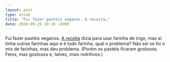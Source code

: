 ```yaml
---
layout: post
type: aside
title: "Fui fazer pastéis veganos. A receita…"
date: 2020-09-25 10:10 -0300
---
```

Fui fazer pastéis veganos. [A receita](http://www.docequotidiano.com.br/dentro-de-casa/receitas/pasteis-assados-super-faceis-vegan/) dizia para usar farinha de trigo, mas aí tinha outras farinhas aqui e é tudo farinha, qual o problema? Não sei se foi o mix de farinhas, mas deu problema. (Porém os pastéis ficaram gostosos. Feios, mas gostosos e, talvez, mais nutritivos.)
